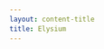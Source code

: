 ```yaml
---
layout: content-title
title: Elysium
---
```


<style>
h1 { display:flex }
</style>

<script>
$( document ).ready( function ( ) { $( 'h1' ).prepend( '<img src="/docs/assets/images/plato.png" />&nbsp;' ) } );
</script>

<div class="content-webpage" data-url="https://docs.google.com/document/d/e/2PACX-1vTZ_LmBX06KAdC6HukvqD8M9KR5bq5j00MmCNObVkZ_v96CewPp5XZ4Vx8277Vpu5NBU--29DOvUet1/pub?embedded=true" data-height="6000px" style="margin:-8px"></div>


